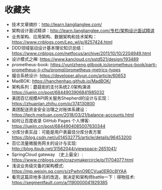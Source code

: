 # 收藏夹

- 技术文章摘抄：http://learn.lianglianglee.com/
- 架构设计面试精讲：http://learn.lianglianglee.com/专栏/架构设计面试精讲
- 业务架构、应用架构、数据架构和技术架构：https://www.cnblogs.com/Leo_wl/p/8257424.html
- DDD领域驱动设计基本理论知识总结：https://www.cnblogs.com/netfocus/archive/2011/10/10/2204949.html
- 设计模式之禅: https://www.kancloud.cn/sstd521/design/193489
- prometheus-book: https://yunlzheng.gitbook.io/prometheus-book/parti-prometheus-ji-chu/promql/prometheus-metrics-types
- 撮合系统设计: https://developer.aliyun.com/article/60653
- MadBOK: https://hanchenhao.github.io/MadBOK/
- 架构系列：蘑菇街的支付系统2.0架构演进 https://juejin.cn/post/6844903906841985032
- 美团百亿规模API网关服务Shepherd的设计与实现： https://zhuanlan.zhihu.com/p/374130800
- 美团配送资金安全治理之对账体系建设： https://tech.meituan.com/2018/03/21/balance-accounts.html
- 如何让百度收录 GitHub Pages 个人博客: https://juejin.cn/post/6844904085007630344
- 分库分表实战：可能是用户表最佳分库分表方案 https://blog.csdn.net/u014532775/article/details/96453200
- 百亿流量微服务网关的设计与实现: http://blog.itpub.net/31562044/viewspace-2651041/
- SpringCloud gateway （史上最全）: https://www.cnblogs.com/crazymakercircle/p/11704077.html
- 浅谈业务级灾备的架构模式: https://mp.weixin.qq.com/s/zPwhnO9ECVua0ER0c8lYAA
- 看完这篇异地多活的改造，我决定和架构师battle一下｜得物技术: https://segmentfault.com/a/1190000041929385